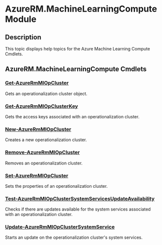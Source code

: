 ﻿---
Module Name: AzureRM.MachineLearningCompute
Module Guid: bb030259-49f9-46ef-806f-2a3f5a2e018f
Download Help Link: https://docs.microsoft.com/en-us/powershell/module/azurerm.machinelearningcompute
Help Version: 0.4.2.0
Locale: en-US
---

# AzureRM.MachineLearningCompute Module
## Description
This topic displays help topics for the Azure Machine Learning Compute Cmdlets.

## AzureRM.MachineLearningCompute Cmdlets
### [Get-AzureRmMlOpCluster](Get-AzureRmMlOpCluster.md)
Gets an operationalization cluster object.

### [Get-AzureRmMlOpClusterKey](Get-AzureRmMlOpClusterKey.md)
Gets the access keys associated with an operationalization cluster.

### [New-AzureRmMlOpCluster](New-AzureRmMlOpCluster.md)
Creates a new operationalization cluster.

### [Remove-AzureRmMlOpCluster](Remove-AzureRmMlOpCluster.md)
Removes an operationalization cluster.

### [Set-AzureRmMlOpCluster](Set-AzureRmMlOpCluster.md)
Sets the properties of an operationalization cluster.

### [Test-AzureRmMlOpClusterSystemServicesUpdateAvailability](Test-AzureRmMlOpClusterSystemServicesUpdateAvailability.md)
Checks if there are updates available for the system services associated with an operationalization cluster.

### [Update-AzureRmMlOpClusterSystemService](Update-AzureRmMlOpClusterSystemService.md)
Starts an update on the operationalization cluster's system services.

